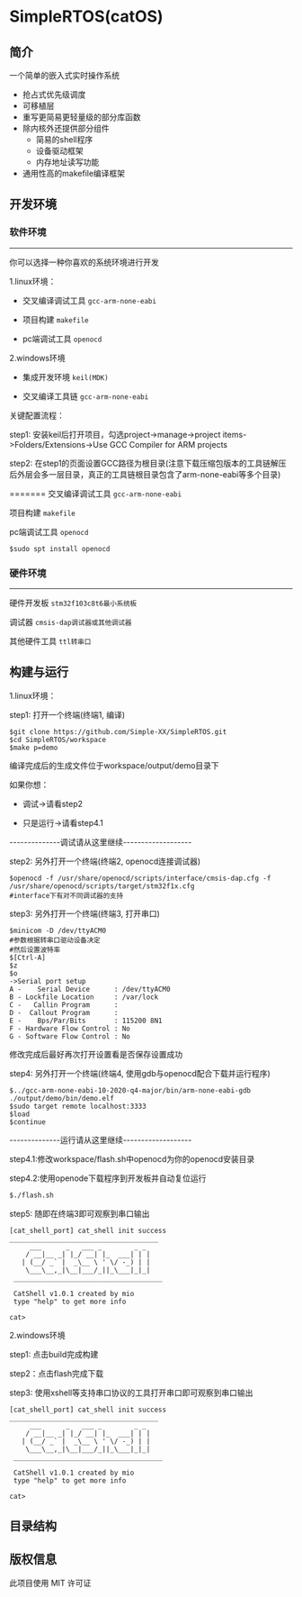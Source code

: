 # SimpleRTOS(catOS)

## 简介

一个简单的嵌入式实时操作系统
- 抢占式优先级调度
- 可移植层
- 重写更简易更轻量级的部分库函数
- 除内核外还提供部分组件
  - 简易的shell程序
  - 设备驱动框架
  - 内存地址读写功能
- 通用性高的makefile编译框架


## 开发环境

### 软件环境
---

你可以选择一种你喜欢的系统环境进行开发

1.linux环境：

- 交叉编译调试工具 `gcc-arm-none-eabi`

- 项目构建        `makefile`

- pc端调试工具    `openocd`

2.windows环境
- 集成开发环境    `keil(MDK)`

- 交叉编译工具链 `gcc-arm-none-eabi`

关键配置流程：

step1: 安装keil后打开项目，勾选project->manage->project items->Folders/Extensions->Use GCC Compiler for ARM projects

step2: 在step1的页面设置GCC路径为根目录(注意下载压缩包版本的工具链解压后外层会多一层目录，真正的工具链根目录包含了arm-none-eabi等多个目录)

=======
交叉编译调试工具 `gcc-arm-none-eabi`

项目构建        `makefile`

pc端调试工具    `openocd`

`$sudo spt install openocd`


### 硬件环境
---
硬件开发板      `stm32f103c8t6最小系统板`

调试器         `cmsis-dap调试器或其他调试器`

其他硬件工具    `ttl转串口`


## 构建与运行

1.linux环境：


step1: 打开一个终端(终端1, 编译)
```shell
$git clone https://github.com/Simple-XX/SimpleRTOS.git
$cd SimpleRTOS/workspace
$make p=demo
```
编译完成后的生成文件位于workspace/output/demo目录下

如果你想：

- 调试->请看step2

- 只是运行->请看step4.1

--------------调试请从这里继续-------------------

step2: 另外打开一个终端(终端2, openocd连接调试器)
```shell
$openocd -f /usr/share/openocd/scripts/interface/cmsis-dap.cfg -f /usr/share/openocd/scripts/target/stm32f1x.cfg
#interface下有对不同调试器的支持
```
step3: 另外打开一个终端(终端3, 打开串口)
```shell
$minicom -D /dev/ttyACM0
#参数根据转串口驱动设备决定
#然后设置波特率
$[Ctrl-A]
$z
$o
->Serial port setup
A -    Serial Device      : /dev/ttyACM0
B - Lockfile Location     : /var/lock   
C -   Callin Program      :             
D -  Callout Program      :             
E -    Bps/Par/Bits       : 115200 8N1  
F - Hardware Flow Control : No          
G - Software Flow Control : No
```
修改完成后最好再次打开设置看是否保存设置成功

step4: 另外打开一个终端(终端4, 使用gdb与openocd配合下载并运行程序)
```shell
$../gcc-arm-none-eabi-10-2020-q4-major/bin/arm-none-eabi-gdb ./output/demo/bin/demo.elf
$sudo target remote localhost:3333
$load
$continue
```
--------------运行请从这里继续-------------------

step4.1:修改workspace/flash.sh中openocd为你的openocd安装目录

step4.2:使用openode下载程序到开发板并自动复位运行
```cmd
$./flash.sh
```

step5: 随即在终端3即可观察到串口输出
```
[cat_shell_port] cat_shell init success 
_____________________________________
     ___      _   ___ _        _ _   
    / __|__ _| |_/ __| |_  ___| | |  
   | (__/ _` |  _\__ \ ' \/ -_) | |
    \___\__,_|\__|___/_||_\___|_|_| 
 _____________________________________

 CatShell v1.0.1 created by mio 
 type "help" to get more info

cat>
```

2.windows环境

step1: 点击build完成构建

step2：点击flash完成下载

step3: 使用xshell等支持串口协议的工具打开串口即可观察到串口输出
```
[cat_shell_port] cat_shell init success 
_____________________________________
     ___      _   ___ _        _ _   
    / __|__ _| |_/ __| |_  ___| | |  
   | (__/ _` |  _\__ \ ' \/ -_) | |
    \___\__,_|\__|___/_||_\___|_|_| 
 _____________________________________

 CatShell v1.0.1 created by mio 
 type "help" to get more info

cat>
```


## 目录结构


## 版权信息

此项目使用 MIT 许可证
